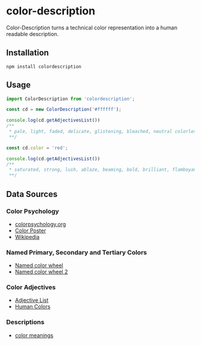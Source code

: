 # color-description
Color-Description turns a technical color representation into a human readable description.

## Installation
`npm install colordescription`
## Usage

```js
import ColorDescription from 'colordescription';

const cd = new ColorDescription('#ffffff');

console.log(cd.getAdjectivesList()) 
/**
 * pale, light, faded, delicate, glistening, bleached, neutral colorless, bright, briliant and high
 **/

const cd.color = 'red';

console.log(cd.getAdjectivesList()) 
/**
 * saturated, strong, lush, ablaze, beaming, bold, brilliant, flamboyant, vibrant, vivid, loud, very saturated, warm, mellow, red and reddish
 **/
```

## Data Sources

### Color Psychology

- [colorpsychology.org](https://www.colorpsychology.org/)
- [Color Poster](https://graf1x.com/color-psychology-emotion-meaning-poster/)
- [Wikipedia](https://en.wikipedia.org/wiki/Color_psychology#:~:text=Color%20psychology%20is%20the%20study,as%20the%20taste%20of%20food.&text=Colors%20can%20also%20enhance%20the,are%20generally%20used%20as%20stimulants.)
  
### Named Primary, Secondary and Tertiary Colors

- [Named color wheel](https://en.wikipedia.org/wiki/Hue#24_hues_of_HSL/HSV)
- [Named color wheel 2](https://www.color-meanings.com/primary-secondary-tertiary-colors/)

### Color Adjectives

- [Adjective List](https://grammar.yourdictionary.com/grammar/word-lists/list-of-words-to-describe-colors.html)
- [Human Colors](https://github.com/vasilisvg/human-colours/blob/master/js/human-colours-en-gb.js)

### Descriptions
- [color meanings](https://www.canva.com/colors/color-meanings/)